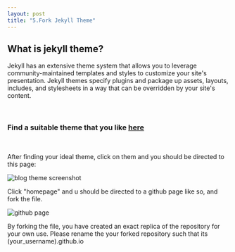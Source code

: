 ```yaml
---
layout: post
title: "5.Fork Jekyll Theme"
---
```


<h2>What is jekyll theme?</h2>
<p>Jekyll has an extensive theme system that allows you to leverage community-maintained templates and styles to customize your site's presentation. 
Jekyll themes specify plugins and package up assets, layouts, includes, and stylesheets in a way that can be overridden by your site's content.
</p>
<br />
<h3>Find a suitable theme that you like <a href= "http://jekyllthemes.org/">here</a></h3>
<br />
<p>After finding your ideal theme, click on them and you should be directed to this page:</p>

<img src="https://dfslimjr.github.io/images/caymen-page.png" alt="blog theme screenshot">
  
<!-- ![caymen site](https://dfslimjr.github.io/images/caymen-page.png) -->

<p>Click "homepage" and u should be directed to a github page like so, and fork the file.</p>

<img src= "https://dfslimjr.github.io/images/github-page.png" alt="github page">
  
<p>By forking the file, you have created an exact replica of the repository for your own use. Please rename the your forked repository such that its (your_username).github.io</p>
    
 



